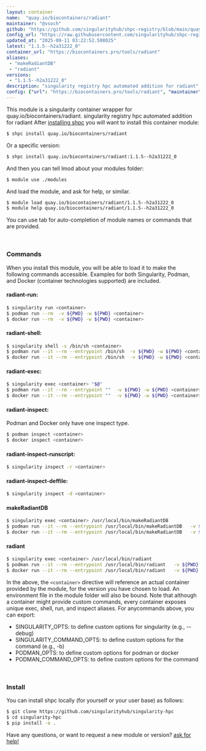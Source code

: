 ```yaml
---
layout: container
name:  "quay.io/biocontainers/radiant"
maintainer: "@vsoch"
github: "https://github.com/singularityhub/shpc-registry/blob/main/quay.io/biocontainers/radiant/container.yaml"
config_url: "https://raw.githubusercontent.com/singularityhub/shpc-registry/main/quay.io/biocontainers/radiant/container.yaml"
updated_at: "2025-09-11 03:22:52.508025"
latest: "1.1.5--h2a31222_0"
container_url: "https://biocontainers.pro/tools/radiant"
aliases:
 - "makeRadiantDB"
 - "radiant"
versions:
 - "1.1.5--h2a31222_0"
description: "singularity registry hpc automated addition for radiant"
config: {"url": "https://biocontainers.pro/tools/radiant", "maintainer": "@vsoch", "description": "singularity registry hpc automated addition for radiant", "latest": {"1.1.5--h2a31222_0": "sha256:d94ae5d9381b3f5621fbba37919f64e8f774958a7eccc56d2d4a437d8cd7f8b4"}, "tags": {"1.1.5--h2a31222_0": "sha256:d94ae5d9381b3f5621fbba37919f64e8f774958a7eccc56d2d4a437d8cd7f8b4"}, "docker": "quay.io/biocontainers/radiant", "aliases": {"makeRadiantDB": "/usr/local/bin/makeRadiantDB", "radiant": "/usr/local/bin/radiant"}}
---
```


This module is a singularity container wrapper for quay.io/biocontainers/radiant.
singularity registry hpc automated addition for radiant
After [installing shpc](#install) you will want to install this container module:


```bash
$ shpc install quay.io/biocontainers/radiant
```

Or a specific version:

```bash
$ shpc install quay.io/biocontainers/radiant:1.1.5--h2a31222_0
```

And then you can tell lmod about your modules folder:

```bash
$ module use ./modules
```

And load the module, and ask for help, or similar.

```bash
$ module load quay.io/biocontainers/radiant/1.1.5--h2a31222_0
$ module help quay.io/biocontainers/radiant/1.1.5--h2a31222_0
```

You can use tab for auto-completion of module names or commands that are provided.

<br>

### Commands

When you install this module, you will be able to load it to make the following commands accessible.
Examples for both Singularity, Podman, and Docker (container technologies supported) are included.

#### radiant-run:

```bash
$ singularity run <container>
$ podman run --rm  -v ${PWD} -w ${PWD} <container>
$ docker run --rm  -v ${PWD} -w ${PWD} <container>
```

#### radiant-shell:

```bash
$ singularity shell -s /bin/sh <container>
$ podman run --it --rm --entrypoint /bin/sh  -v ${PWD} -w ${PWD} <container>
$ docker run --it --rm --entrypoint /bin/sh  -v ${PWD} -w ${PWD} <container>
```

#### radiant-exec:

```bash
$ singularity exec <container> "$@"
$ podman run --it --rm --entrypoint ""  -v ${PWD} -w ${PWD} <container> "$@"
$ docker run --it --rm --entrypoint ""  -v ${PWD} -w ${PWD} <container> "$@"
```

#### radiant-inspect:

Podman and Docker only have one inspect type.

```bash
$ podman inspect <container>
$ docker inspect <container>
```

#### radiant-inspect-runscript:

```bash
$ singularity inspect -r <container>
```

#### radiant-inspect-deffile:

```bash
$ singularity inspect -d <container>
```


#### makeRadiantDB

```bash
$ singularity exec <container> /usr/local/bin/makeRadiantDB
$ podman run --it --rm --entrypoint /usr/local/bin/makeRadiantDB   -v ${PWD} -w ${PWD} <container> -c " $@"
$ docker run --it --rm --entrypoint /usr/local/bin/makeRadiantDB   -v ${PWD} -w ${PWD} <container> -c " $@"
```


#### radiant

```bash
$ singularity exec <container> /usr/local/bin/radiant
$ podman run --it --rm --entrypoint /usr/local/bin/radiant   -v ${PWD} -w ${PWD} <container> -c " $@"
$ docker run --it --rm --entrypoint /usr/local/bin/radiant   -v ${PWD} -w ${PWD} <container> -c " $@"
```



In the above, the `<container>` directive will reference an actual container provided
by the module, for the version you have chosen to load. An environment file in the
module folder will also be bound. Note that although a container
might provide custom commands, every container exposes unique exec, shell, run, and
inspect aliases. For anycommands above, you can export:

 - SINGULARITY_OPTS: to define custom options for singularity (e.g., --debug)
 - SINGULARITY_COMMAND_OPTS: to define custom options for the command (e.g., -b)
 - PODMAN_OPTS: to define custom options for podman or docker
 - PODMAN_COMMAND_OPTS: to define custom options for the command

<br>

### Install

You can install shpc locally (for yourself or your user base) as follows:

```bash
$ git clone https://github.com/singularityhub/singularity-hpc
$ cd singularity-hpc
$ pip install -e .
```

Have any questions, or want to request a new module or version? [ask for help!](https://github.com/singularityhub/singularity-hpc/issues)